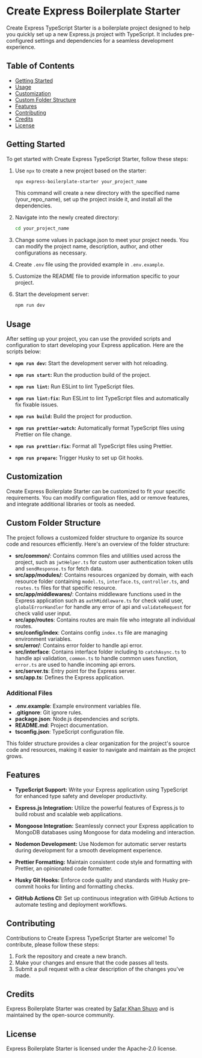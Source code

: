 # Create Express Boilerplate Starter

Create Express TypeScript Starter is a boilerplate project designed to help you quickly set up a new Express.js project with TypeScript. It includes pre-configured settings and dependencies for a seamless development experience.

## Table of Contents

- [Getting Started](#getting-started)
- [Usage](#usage)
- [Customization](#customization)
- [Custom Folder Structure](#custom-folder-structure)
- [Features](#features)
- [Contributing](#contributing)
- [Credits](#credits)
- [License](#license)


## Getting Started

To get started with Create Express TypeScript Starter, follow these steps:

1. Use `npx` to create a new project based on the starter:

   ```sh
   npx express-boilerplate-starter your_project_name
   ```
   This command will create a new directory with the specified name (your_repo_name), set up the project inside it, and install all the dependencies.
2. Navigate into the newly created directory:

   ```sh
   cd your_project_name
   ```
3. Change some values in package.json to meet your project needs. You can modify the project name, description, author, and other configurations as necessary.
4. Create `.env` file using the provided example in `.env.example`.
5. Customize the README file to provide information specific to your project.
6. Start the development server:

   ```sh
   npm run dev
   ```



## Usage

After setting up your project, you can use the provided scripts and configuration to start developing your Express application. Here are the scripts below:

- **`npm run dev`:**  Start the development server with hot reloading.

- **`npm run start`:**  Run the production build of the project.

- **`npm run lint`:**  Run ESLint to lint TypeScript files.

- **`npm run lint:fix`:**  Run ESLint to lint TypeScript files and automatically fix fixable issues.

- **`npm run build`:**  Build the project for production.

- **`npm run prettier-watch`:**  Automatically format TypeScript files using Prettier on file change.

- **`npm run prettier:fix`:**  Format all TypeScript files using Prettier.

- **`npm run prepare`:**  Trigger Husky to set up Git hooks.


## Customization

Create Express Boilerplate Starter can be customized to fit your specific requirements. You can modify configuration files, add or remove features, and integrate additional libraries or tools as needed.

## Custom Folder Structure

The project follows a customized folder structure to organize its source code and resources efficiently. Here's an overview of the folder structure:

- **src/common/**: Contains common files and utilities used across the project, such as `jwtHelper.ts` for custom user authentication token utils and `sendResponse.ts` for fetch data.
- **src/app/modules/**: Contains resources organized by domain, with each resource folder containing `model.ts`, `interface.ts`, `controller.ts`, and `routes.ts` files for that specific resource.
- **src/app/middlewares/**: Contains middleware functions used in the Express application such as `authMiddleware.ts` for check valid user, `globalErrorHandler` for handle any error of api and `validateRequest` for check valid user input.
- **src/app/routes**: Contains routes are main file who integrate all individual routes.
- **src/config/index**: Contains config `index.ts` file are managing environment variables.
- **src/error/**: Contains error folder to handle api error.
- **src/interface**: Contains interface folder including to `catchAsync.ts` to handle api validation, `common.ts` to handle common uses function, `error.ts` are used to handle incoming api errors.
- **src/server.ts**: Entry point for the Express server.
- **src/app.ts**: Defines the Express application.

### Additional Files

- **.env.example**: Example environment variables file.
- **.gitignore**: Git ignore rules.
- **package.json**: Node.js dependencies and scripts.
- **README.md**: Project documentation.
- **tsconfig.json**: TypeScript configuration file.

This folder structure provides a clear organization for the project's source code and resources, making it easier to navigate and maintain as the project grows.

## Features

- **TypeScript Support:** Write your Express application using TypeScript for enhanced type safety and developer productivity.
- **Express.js Integration:** Utilize the powerful features of Express.js to build robust and scalable web applications.
- **Mongoose Integration:** Seamlessly connect your Express application to MongoDB databases using Mongoose for data modeling and interaction.

- **Nodemon Development:** Use Nodemon for automatic server restarts during development for a smooth development experience.
- **Prettier Formatting:** Maintain consistent code style and formatting with Prettier, an opinionated code formatter.
- **Husky Git Hooks:** Enforce code quality and standards with Husky pre-commit hooks for linting and formatting checks.
- **GitHub Actions CI:** Set up continuous integration with GitHub Actions to automate testing and deployment workflows.


## Contributing

Contributions to Create Express TypeScript Starter are welcome! To contribute, please follow these steps:

1. Fork the repository and create a new branch.
2. Make your changes and ensure that the code passes all tests.
3. Submit a pull request with a clear description of the changes you've made.
   
## Credits

Express Boilerplate Starter was created by [Safar Khan Shuvo](https://www.linkedin.com/in/shuvok/) and is maintained by the open-source community.

## License
Express Boilerplate Starter is licensed under the Apache-2.0 license.
